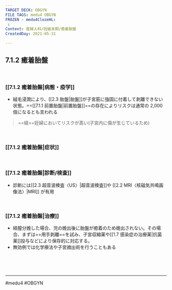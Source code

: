 ```yaml
---
TARGET DECK: OBGYN
FILE TAGS: medu4 OBGYN
FROZEN - medu4ClozeHL:
 : 
Context: 産婦人科/妊娠末期/癒着胎盤
CreatedDay: 2021-05-31

---
```


## 7.1.2 癒着胎盤

<br>

### [[7.1.2 癒着胎盤|病態・疫学]]
* 絨毛浸潤により、[[2.3 胎盤|胎盤]]が子宮筋に強固に付着して剥離できない状態。==[[7.1.1 前置胎盤|前置胎盤]]==の存在によりリスクは通常の 2,000 倍になるとも言われる
>==経==妊婦においてリスクが髙い(子宮内に傷が生じているため)
<!--ID: 1622523510322-->


<br>

### [[7.1.2 癒着胎盤|症状]]


<br>

### [[7.1.2 癒着胎盤|診断/検査]]
* 診断には[[2.3 超音波検査〈US〉|超音波検査]]や [[2.2 MRI〈核磁気共鳴画像法〉|MRI]] が有用

<br>

### [[7.1.2 癒着胎盤|治療]]
* 経膣分娩した場合、児の娩出後に胎盤が癒着のため娩出されない。その場合、まずは==用手剥離==を試み、子宮収縮薬や[[1.7 感染症の治療薬|抗菌薬]]投与などにより保存的に対応する。
* 無効例では化学療法や子宮摘出術を行うこともある
<!--ID: 1622523510327-->



<br><br><br>

---
#medu4 #OBGYN
